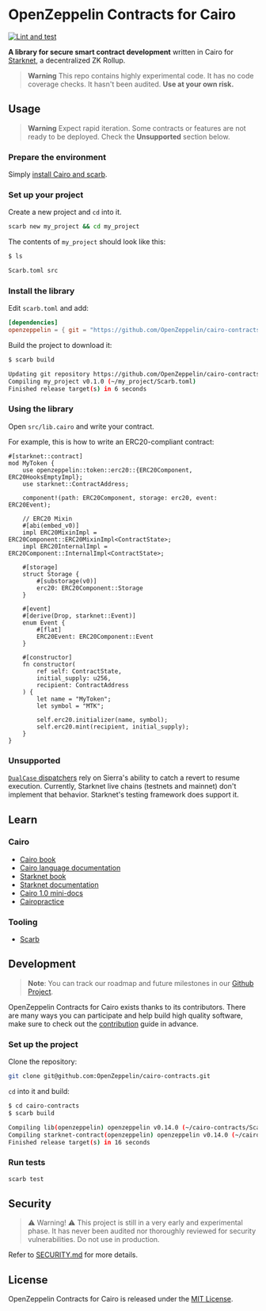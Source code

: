 # OpenZeppelin Contracts for Cairo

[![Lint and test](https://github.com/OpenZeppelin/cairo-contracts/actions/workflows/test.yml/badge.svg)](https://github.com/OpenZeppelin/cairo-contracts/actions/workflows/test.yml)

**A library for secure smart contract development** written in Cairo for [Starknet](https://starkware.co/product/starknet/), a decentralized ZK Rollup.

> **Warning**
> This repo contains highly experimental code.
> It has no code coverage checks.
> It hasn't been audited.
> **Use at your own risk.**

## Usage

> **Warning**
> Expect rapid iteration.
> Some contracts or features are not ready to be deployed.
> Check the **Unsupported** section below.

### Prepare the environment

Simply [install Cairo and scarb](https://docs.swmansion.com/scarb/download).

### Set up your project

Create a new project and `cd` into it.

```bash
scarb new my_project && cd my_project
```

The contents of `my_project` should look like this:

```bash
$ ls

Scarb.toml src
```

### Install the library

Edit `scarb.toml` and add:

```toml
[dependencies]
openzeppelin = { git = "https://github.com/OpenZeppelin/cairo-contracts.git", tag = "v0.14.0" }
```

Build the project to download it:

```bash
$ scarb build

Updating git repository https://github.com/OpenZeppelin/cairo-contracts
Compiling my_project v0.1.0 (~/my_project/Scarb.toml)
Finished release target(s) in 6 seconds
```

### Using the library

Open `src/lib.cairo` and write your contract.

For example, this is how to write an ERC20-compliant contract:

```cairo
#[starknet::contract]
mod MyToken {
    use openzeppelin::token::erc20::{ERC20Component, ERC20HooksEmptyImpl};
    use starknet::ContractAddress;

    component!(path: ERC20Component, storage: erc20, event: ERC20Event);

    // ERC20 Mixin
    #[abi(embed_v0)]
    impl ERC20MixinImpl = ERC20Component::ERC20MixinImpl<ContractState>;
    impl ERC20InternalImpl = ERC20Component::InternalImpl<ContractState>;

    #[storage]
    struct Storage {
        #[substorage(v0)]
        erc20: ERC20Component::Storage
    }

    #[event]
    #[derive(Drop, starknet::Event)]
    enum Event {
        #[flat]
        ERC20Event: ERC20Component::Event
    }

    #[constructor]
    fn constructor(
        ref self: ContractState,
        initial_supply: u256,
        recipient: ContractAddress
    ) {
        let name = "MyToken";
        let symbol = "MTK";

        self.erc20.initializer(name, symbol);
        self.erc20.mint(recipient, initial_supply);
    }
}
```

### Unsupported

[`DualCase` dispatchers](https://docs.openzeppelin.com/contracts-cairo/0.14.0/interfaces#dualcase_dispatchers) rely on Sierra's ability to catch a revert to resume execution. Currently, Starknet live chains (testnets and mainnet) don't implement that behavior. Starknet's testing framework does support it.

## Learn

<!-- ### Documentation

Check out the [full documentation site](https://docs.openzeppelin.com/contracts-cairo)! Featuring:

- [Accounts](https://docs.openzeppelin.com/contracts-cairo/0.6.1/accounts)
- [ERC20](https://docs.openzeppelin.com/contracts-cairo/0.6.1/erc20)
- [ERC721](https://docs.openzeppelin.com/contracts-cairo/0.6.1/erc721)
- [ERC1155](https://docs.openzeppelin.com/contracts-cairo/0.6.1/erc1155)
- [Contract extensibility pattern](https://docs.openzeppelin.com/contracts-cairo/0.6.1/extensibility)
- [Proxies and upgrades](https://docs.openzeppelin.com/contracts-cairo/0.6.1/proxies)
- [Security](https://docs.openzeppelin.com/contracts-cairo/0.6.1/security)
- [Utilities](https://docs.openzeppelin.com/contracts-cairo/0.6.1/utilities) -->

### Cairo

- [Cairo book](https://book.cairo-lang.org/)
- [Cairo language documentation](https://docs.cairo-lang.org/)
- [Starknet book](https://book.starknet.io/)
- [Starknet documentation](https://docs.starknet.io/documentation/)
- [Cairo 1.0 mini-docs](https://github.com/Starknet-Africa-Edu/Cairo1.0)
- [Cairopractice](https://cairopractice.com/)

### Tooling

- [Scarb](https://docs.swmansion.com/scarb)

## Development

> **Note**: You can track our roadmap and future milestones in our [Github Project](https://github.com/orgs/OpenZeppelin/projects/29/).

OpenZeppelin Contracts for Cairo exists thanks to its contributors. There are many ways you can participate and help build high quality software, make sure to check out the [contribution](CONTRIBUTING.md) guide in advance.

### Set up the project

Clone the repository:

```bash
git clone git@github.com:OpenZeppelin/cairo-contracts.git
```

`cd` into it and build:

```bash
$ cd cairo-contracts
$ scarb build

Compiling lib(openzeppelin) openzeppelin v0.14.0 (~/cairo-contracts/Scarb.toml)
Compiling starknet-contract(openzeppelin) openzeppelin v0.14.0 (~/cairo-contracts/Scarb.toml)
Finished release target(s) in 16 seconds
```

### Run tests

```bash
scarb test
```

## Security

> ⚠️ Warning! ⚠️
> This project is still in a very early and experimental phase. It has never been audited nor thoroughly reviewed for security vulnerabilities. Do not use in production.

Refer to [SECURITY.md](SECURITY.md) for more details.

## License

OpenZeppelin Contracts for Cairo is released under the [MIT License](LICENSE).
